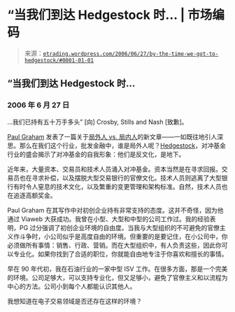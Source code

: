<!--yml

类别：未分类

日期：2024-05-12 19:52:16

-->

# “当我们到达 Hedgestock 时… | 市场编码

> 来源：[`etrading.wordpress.com/2006/06/27/by-the-time-we-got-to-hedgestock/#0001-01-01`](https://etrading.wordpress.com/2006/06/27/by-the-time-we-got-to-hedgestock/#0001-01-01)

## “当我们到达 Hedgestock 时…

### 2006 年 6 月 27 日

…我们已持有五十万手多头” [向] Crosby, Stills and Nash [致歉]。

[Paul Graham](http://www.paulgraham.com) 发表了一篇关于[局外人 vs. 局内人](http://www.paulgraham.com/marginal.html)的新文章——一如既往地引人深思。那么在我们这个行业，批发金融中，谁是局外人呢？[Hedgestock](http://www.hedgestock.co.uk/2006/)，对冲基金行业的盛会揭示了对冲基金的自我形象：他们是反文化，是地下。

近年来，大量资本、交易员和技术人员涌入对冲基金。资本当然是在寻求回报。交易员也在寻求补偿，以及摆脱大型交易银行的官僚文化。技术人员则逃离了大型银行有时令人窒息的技术文化，以及繁重的变更管理和架构标准。自然，技术人员也在追逐高额奖金。

Paul Graham 在其写作中对初创企业持有非常支持的态度。这并不奇怪，因为他通过 Viaweb 大获成功。我曾在小型、大型和中型的公司工作过。我的经验表明，PG 过分强调了初创企业环境的自由度。当我与大型组织的不可避免的官僚主义作斗争时，小公司似乎是高度自由的环境。但重要的是要记住，在小公司中，你必须做所有事情：销售、行政、营销。而在大型组织中，有人负责这些，因此你可以专业化。如果你找到了合适的职位，你就能自由地专注于你喜欢和擅长的事情。

早在 90 年代初，我在石油行业的一家中型 ISV 工作。在很多方面，那是一个完美的环境。公司足够大，可以支持专业化，但又足够小，避免了官僚主义和以流程为中心的方法。公司小到每个人都能认识其他人。

我想知道在电子交易领域是否还存在这样的环境？
